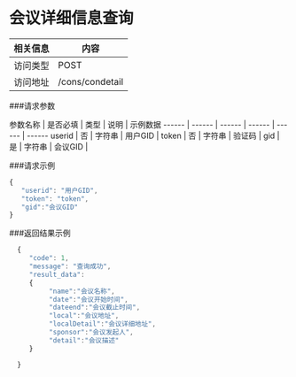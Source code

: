 # 会议详细信息查询
 相关信息 | 内容
 ------ | ------
 访问类型 | POST
 访问地址 | /cons/condetail

###请求参数

 参数名称 | 是否必填 | 类型 | 说明 | 示例数据
 ------ | ------ | ------ | ------ | ------ | ------
 userid | 否 | 字符串 | 用户GID | 
 token | 否 | 字符串 | 验证码 | 
 gid | 是 | 字符串 | 会议GID | 

###请求示例
```javascript
{
   "userid": "用户GID",
   "token": "token",
   "gid":"会议GID"
}
```

###返回结果示例

```javascript
  {
     "code": 1,
     "message": "查询成功",
     "result_data":
     {
          "name":"会议名称",
          "date":"会议开始时间",
          "dateend":"会议截止时间",
          "local":"会议地址",
          "localDetail":"会议详细地址",
          "sponsor":"会议发起人",
          "detail":"会议描述"
     }

  }



```
